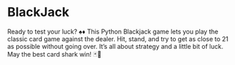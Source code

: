 # BlackJack
Ready to test your luck? ♠️♦️ This Python Blackjack game lets you play the classic card game against the dealer. Hit, stand, and try to get as close to 21 as possible without going over. It’s all about strategy and a little bit of luck. May the best card shark win! 🃏🤑
